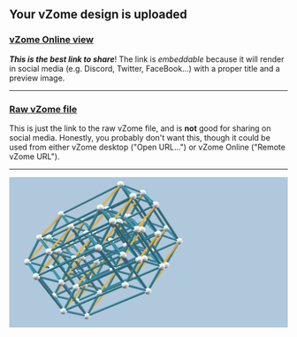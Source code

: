 ## Your vZome design is uploaded

### [vZome Online view][embed]

***This is the best link to share***!  The link is *embeddable* because it will render in social media (e.g. Discord, Twitter, FaceBook...) with a proper title and a preview image.

---

### [Raw vZome file][raw]

This is just the link to the raw vZome file, and is **not** good for
sharing on social media.
Honestly, you probably don't want this, though it could be used from either
vZome desktop ("Open URL...") or vZome Online ("Remote vZome URL").

---

![Image](<6DHypercubeJH.png>)


[embed]: <https://vzome.com/app/embed.py?url=https://raw.githubusercontent.com/ThynStyx/vzome-sharing/main/2021/07/23/20-30-00-6DHypercubeJH/6DHypercubeJH.vZome>
[raw]: <https://raw.githubusercontent.com/ThynStyx/vzome-sharing/main/2021/07/23/20-30-00-6DHypercubeJH/6DHypercubeJH.vZome>
